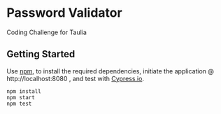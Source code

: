 # Password Validator
Coding Challenge for Taulia

## Getting Started

Use [npm](https://www.npmjs.com/), to install the required dependencies, initiate the application @ http://localhost:8080 , and test with [Cypress.io](https://www.cypress.io/).
```
npm install
npm start
npm test
```